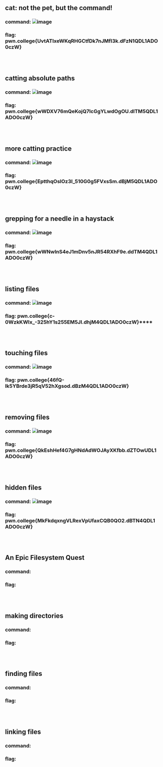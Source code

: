 ##  cat: not the pet, but the command!
### command: ![image](https://github.com/user-attachments/assets/0083ac2e-7b8f-4550-a9e2-8d79cb9e90dd)

### flag: pwn.college{UvtATIxeWKqRHGCtfDk7nJMfI3k.dFzN1QDL1ADO0czW}
<br><br>

## catting absolute paths
### command: ![image](https://github.com/user-attachments/assets/789f47c9-ab4c-49f9-a88c-02afe7039b64)

### flag: pwn.college{wWDXV76mQeKojQ7lcGgYLwdOgOU.dlTM5QDL1ADO0czW}
<br><br>

## more catting practice  
### command: ![image](https://github.com/user-attachments/assets/afa80b5e-4e2b-4e8a-ab0b-1050cda9e1c2)

### flag: pwn.college{EptthqOslOz3I_510G0g5FVxsSm.dBjM5QDL1ADO0czW}
<br><br>

## grepping for a needle in a haystack  
### command: ![image](https://github.com/user-attachments/assets/15849195-e67a-4b03-832d-2915d4629894)

### flag: pwn.college{wWNwInS4eJ1mDnv5nJR54RXhF9e.ddTM4QDL1ADO0czW}
<br><br>

## listing files
### command: ![image](https://github.com/user-attachments/assets/37fd3924-69af-491a-9e9a-1cd6a51eab1c)

### flag: pwn.college{c-0WzkKWIx_-325hY1s255EM5JI.dhjM4QDL1ADO0czW}****
<br><br>

##  touching files
### command: ![image](https://github.com/user-attachments/assets/ad776a77-3d34-4ff6-a28f-ca0b127d7989)

### flag: pwn.college{46fQ-Ik5YBrde3jR5qV52hXgsod.dBzM4QDL1ADO0czW}
<br><br>

## removing files
### command: ![image](https://github.com/user-attachments/assets/f508d873-f61a-42ce-8896-664b1b1ee0b5)

### flag: pwn.college{QkEshHef4G7gHNdAdWOJAyXKfbb.dZTOwUDL1ADO0czW}
<br><br>

## hidden files
### command: ![image](https://github.com/user-attachments/assets/f27712e4-dd65-4247-8bbc-d858175fa608)

### flag: pwn.college{MkFkdqxngVLRexVpUfaxCQB0QO2.dBTN4QDL1ADO0czW}
<br><br>

## An Epic Filesystem Quest 
### command: 
### flag:
<br><br>

## making directories
### command:
### flag:
<br><br>

## finding files
### command:
### flag:
<br><br>

## linking files 
### command:
### flag:
<br><br>


